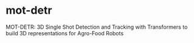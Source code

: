 # mot-detr
MOT-DETR: 3D Single Shot Detection and Tracking with Transformers to build 3D representations for Agro-Food Robots
